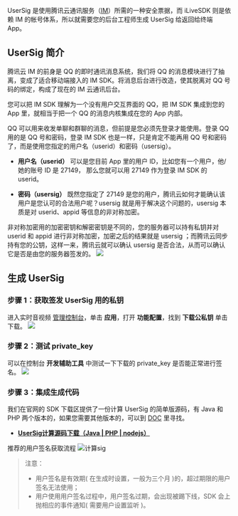 UserSig 是使用腾讯云通讯服务（[IM](https://cloud.tencent.com/product/im)）所需的一种安全票据，而 iLiveSDK 则是依赖 IM 的帐号体系，所以就需要您的后台工程师生成 UserSig 给返回给终端 App。

##  UserSig 简介
腾讯云 IM 的前身是 QQ 的即时通讯消息系统，我们将 QQ 的消息模块进行了抽离，变成了适合移动端接入的 IM SDK。将消息后台进行改造，使其脱离对 QQ 号码的绑定，构成了现在的 IM 云通讯后台。

您可以把 IM SDK 理解为一个没有用户交互界面的 QQ，把 IM SDK 集成到您的 App 里，就相当于把一个 QQ 的消息内核集成在您的 App 内部。

QQ 可以用来收发单聊和群聊的消息，但前提是您必须先登录才能使用。登录 QQ 用的是 QQ 号和密码，登录 IM SDK 也是一样，只是肯定不能再用 QQ 号和密码了，而是使用您指定的用户名（userid）和密码（usersig）。

- **用户名（userid）**
可以是您目前 App 里的用户 ID，比如您有一个用户，他/她的账号 ID 是 27149， 那么您就可以用 27149 作为登录 IM SDK 的 userid。

- **密码（usersig）**
既然您指定了 27149 是您的用户，腾讯云如何才能确认该用户是您认可的合法用户呢？usersig 就是用于解决这个问题的，usersig 本质是对 userid、appid 等信息的非对称加密。

 非对称加密用的加密密钥和解密密钥是不同的，您的服务器可以持有私钥并对 userid 和 appid 进行非对称加密，加密之后的结果就是 usersig ；而腾讯云同步持有您的公钥，这样一来，腾讯云就可以确认 usersig 是否合法，从而可以确认它是否是由您的服务器签发的。
![](https://mc.qcloudimg.com/static/img/1e218acdf45772973f9f6c363ab55d89/image.jpg)

## 生成 UserSig 

### 步骤 1：获取签发 UserSig 用的私钥
进入实时音视频 [管理控制台](https://console.cloud.tencent.com/rav)，单击 **应用**，打开 **功能配置**，找到 **下载公私钥** 单击下载。
![](https://main.qcloudimg.com/raw/2e9bf8da412e1f391474ec9a51b1c2d1.png)

### 步骤 2：测试 private_key
可以在控制台 **开发辅助工具** 中测试一下下载的 private_key 是否能正常进行签名。
![](https://main.qcloudimg.com/raw/5f6472c944eae38b3641e2cbb8c822a9.png)


### 步骤 3：集成生成代码
我们在官网的 SDK 下载区提供了一份计算 UserSig 的简单版源码，有 Java 和 PHP 两个版本的，如果您需要其他版本的，可以到 [DOC](https://cloud.tencent.com/document/product/269/1510) 里寻找。

- [**UserSig计算源码下载（Java | PHP | nodejs）**](https://cloud.tencent.com/document/product/454/7873#Server)

推荐的用户签名获取流程
![计算sig](https://main.qcloudimg.com/raw/a5e79bee89cd0aa33d988313bd0ea286.png)


>注意：
>- 用户签名是有效期( 在生成时设置，一般为三个月 )的，超过期限的用户签名无法使用；
>- 用户使用用户签名过程中，用户签名过期，会出现被踢下线，SDK 会上抛相应的事件通知( 需要用户设置监听 )。


